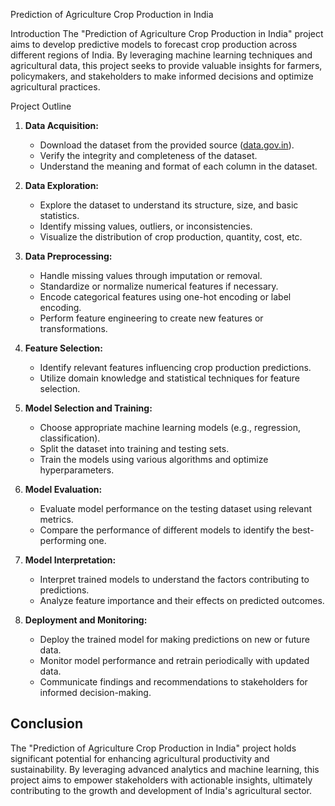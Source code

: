 Prediction of Agriculture Crop Production in India

Introduction
The "Prediction of Agriculture Crop Production in India" project aims to develop predictive models to forecast crop production across different regions of India. By leveraging machine learning techniques and agricultural data, this project seeks to provide valuable insights for farmers, policymakers, and stakeholders to make informed decisions and optimize agricultural practices.

  Project Outline
1. **Data Acquisition:**
   - Download the dataset from the provided source ([data.gov.in](https://data.gov.in/)).
   - Verify the integrity and completeness of the dataset.
   - Understand the meaning and format of each column in the dataset.

2. **Data Exploration:**
   - Explore the dataset to understand its structure, size, and basic statistics.
   - Identify missing values, outliers, or inconsistencies.
   - Visualize the distribution of crop production, quantity, cost, etc.

3. **Data Preprocessing:**
   - Handle missing values through imputation or removal.
   - Standardize or normalize numerical features if necessary.
   - Encode categorical features using one-hot encoding or label encoding.
   - Perform feature engineering to create new features or transformations.

4. **Feature Selection:**
   - Identify relevant features influencing crop production predictions.
   - Utilize domain knowledge and statistical techniques for feature selection.

5. **Model Selection and Training:**
   - Choose appropriate machine learning models (e.g., regression, classification).
   - Split the dataset into training and testing sets.
   - Train the models using various algorithms and optimize hyperparameters.

6. **Model Evaluation:**
   - Evaluate model performance on the testing dataset using relevant metrics.
   - Compare the performance of different models to identify the best-performing one.

7. **Model Interpretation:**
   - Interpret trained models to understand the factors contributing to predictions.
   - Analyze feature importance and their effects on predicted outcomes.

8. **Deployment and Monitoring:**
   - Deploy the trained model for making predictions on new or future data.
   - Monitor model performance and retrain periodically with updated data.
   - Communicate findings and recommendations to stakeholders for informed decision-making.

## Conclusion
The "Prediction of Agriculture Crop Production in India" project holds significant potential for enhancing agricultural productivity and sustainability. By leveraging advanced analytics and machine learning, this project aims to empower stakeholders with actionable insights, ultimately contributing to the growth and development of India's agricultural sector.

